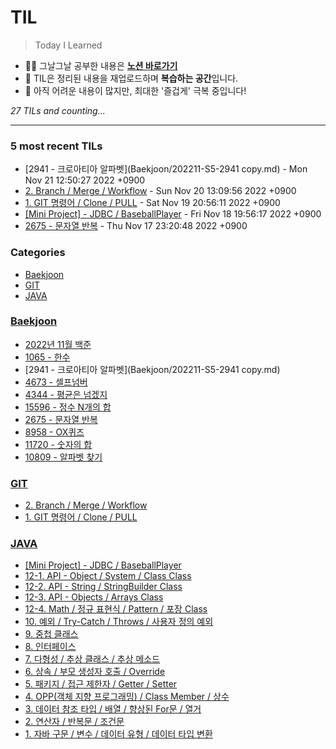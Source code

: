 # TIL
> Today I Learned

- ✍🏻 그날그날 공부한 내용은 [**노션 바로가기**](https://6suk.notion.site/d8178c919339498ca4d8a80ef05734f2?v=d4a48a1db91a401295b8cd0fcf1e45e0)
- 📑 TIL은 정리된 내용을 재업로드하며 **복습하는 공간**입니다.
- 🐣 아직 어려운 내용이 많지만, 최대한 '즐겁게' 극복 중입니다!


_27 TILs and counting..._

---

### 5 most recent TILs

- [2941 - 크로아티아 알파벳](Baekjoon/202211-S5-2941 copy.md) - Mon Nov 21 12:50:27 2022 +0900
- [2. Branch / Merge / Workflow](GIT/98.Branch_Merge_Workflow.md) - Sun Nov 20 13:09:56 2022 +0900
- [1. GIT 명령어 / Clone / PULL](GIT/99.명령어_Clone_PULL.md) - Sat Nov 19 20:56:11 2022 +0900
- [[Mini Project] - JDBC / BaseballPlayer](JAVA/84.MiniProgect-BaseballPlayer.md) - Fri Nov 18 19:56:17 2022 +0900
- [2675 - 문자열 반복](Baekjoon/202211-V2-2675.md) - Thu Nov 17 23:20:48 2022 +0900

### Categories

- [Baekjoon](#Baekjoon)
- [GIT](#GIT)
- [JAVA](#JAVA)

### [Baekjoon](#Baekjoon)
- [2022년 11월 백준](Baekjoon/202211-All.md)
- [1065 - 한수](Baekjoon/202211-S4-1065.md)
- [2941 - 크로아티아 알파벳](Baekjoon/202211-S5-2941 copy.md)
- [4673 - 셀프넘버](Baekjoon/202211-S5-4673.md)
- [4344 - 평균은 넘겠지](Baekjoon/202211-V1-4344.md)
- [15596 - 정수 N개의 합](Baekjoon/202211-V2-15596.md)
- [2675 - 문자열 반복](Baekjoon/202211-V2-2675.md)
- [8958 - OX퀴즈](Baekjoon/202211-V2-8958.md)
- [11720 - 숫자의 합](Baekjoon/202211-V4-11720.md)
- [10809 - 알파벳 찾기](Baekjoon/202211-V5-10809.md)

### [GIT](#GIT)
- [2. Branch / Merge / Workflow](GIT/98.Branch_Merge_Workflow.md)
- [1. GIT 명령어 / Clone / PULL](GIT/99.명령어_Clone_PULL.md)

### [JAVA](#JAVA)
- [[Mini Project] - JDBC / BaseballPlayer](JAVA/84.MiniProgect-BaseballPlayer.md)
- [12-1. API - Object / System / Class Class](JAVA/85.API-Object_System_Class.md)
- [12-2. API - String / StringBuilder Class](JAVA/86.API-String.md)
- [12-3. API - Objects / Arrays Class](JAVA/87.API-Objects,ArraysClass.md)
- [12-4. Math / 정규 표현식 / Pattern / 포장 Class](JAVA/89.API-MATH.md)
- [10. 예외 / Try-Catch / Throws / 사용자 정의 예외](JAVA/90.Throws_Exception.md)
- [9. 중첩 클래스](JAVA/91.중첩클래스.md)
- [8. 인터페이스](JAVA/92.인터페이스.md)
- [7. 다형성 / 추상 클래스 / 추상 메소드](JAVA/93.다형성_타입변환_추상클래스_추상메소드.md)
- [6. 상속 / 부모 생성자 호출 / Override](JAVA/94.상속_Override.md)
- [5. 패키지 / 접근 제한자 / Getter / Setter](JAVA/95.패키지_접근제한자_Getter와Setter.md)
- [4. OPP(객체 지향 프로그래밍) / Class Member / 상수](JAVA/96.OPP_ClassMember.md)
- [3. 데이터 참조 타입 / 배열 / 향상된 For문 / 열거](JAVA/97.데이터참조타입_배열_향상된For문_열거.md)
- [2. 연산자 / 반복문 / 조건문](JAVA/98.연산자_반복문_조건문.md)
- [1. 자바 구문 / 변수 / 데이터 유형 / 데이터 타입 변환](JAVA/99.JAVA기초.md)

[1]: https://simonwillison.net/2020/Apr/20/self-rewriting-readme/
[2]: https://github.com/jbranchaud/til

